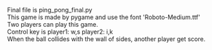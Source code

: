Final file is ping_pong_final.py <br/>
This game is made by pygame and use the font 'Roboto-Medium.ttf' <br/>
Two players can play this game. <br/>
Control key is player1: w,s   player2: i,k <br/>
When the ball collides with the wall of sides, another player get score.
